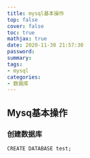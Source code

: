 ```yaml
---
title: mysql基本操作
top: false
cover: false
toc: true
mathjax: true
date: 2020-11-30 21:57:30
password:
summary:
tags:
- mysql
categories:
- 数据库
---
```


## Mysq基本操作

### 创建数据库

``` mysql
CREATE DATABASE test;
```
